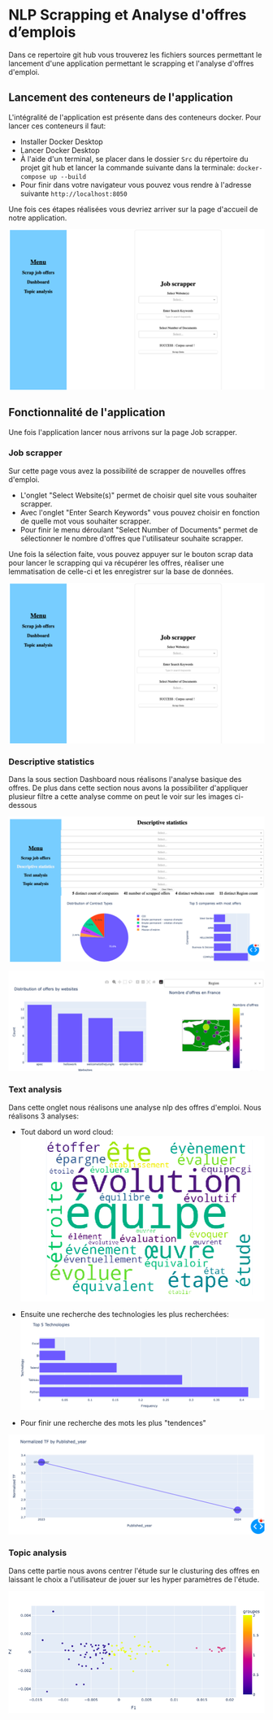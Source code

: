# NLP Scrapping et Analyse d'offres d’emplois

Dans ce repertoire git hub vous trouverez les fichiers sources permettant le lancement d'une application permettant le scrapping et l'analyse d'offres d'emploi. 


## Lancement des conteneurs de l'application

L'intégralité de l'application est présente dans des conteneurs docker. Pour lancer ces conteneurs il faut:
- Installer Docker Desktop
- Lancer Docker Desktop
- À l'aide d'un terminal, se placer dans le dossier ``Src`` du répertoire du projet git hub et lancer la commande suivante dans la terminale:
``docker-compose up --build``
- Pour finir dans votre navigateur vous pouvez vous rendre à l'adresse suivante ``http://localhost:8050``

Une fois ces étapes réalisées vous devriez arriver sur la page d'accueil de notre application.

![Image accueil](img/accueil.png)


## Fonctionnalité de l'application 

Une fois l'application lancer nous arrivons sur la page Job scrapper.

### Job scrapper

Sur cette page vous avez la possibilité de scrapper de nouvelles offres d'emploi. 
- L'onglet "Select Website(s)" permet de choisir quel site vous souhaiter scrapper. 
- Avec l'onglet "Enter Search Keywords" vous pouvez choisir en fonction de quelle mot vous souhaiter scrapper. 
- Pour finir le menu déroulant "Select Number of Documents" permet de sélectionner le nombre d'offres que l'utilisateur souhaite scrapper.

Une fois la sélection faite, vous pouvez appuyer sur le bouton scrap data pour lancer le scrapping qui va récupérer les offres, réaliser une lemmatisation de celle-ci et les enregistrer sur la base de données.

![Descriptive_statistics1](img/accueil.png)

### Descriptive statistics

Dans la sous section Dashboard nous réalisons l'analyse basique des offres. De plus dans cette section nous avons la possibiliter d'appliquer plusieur filtre a cette analyse comme on peut le voir sur les images ci-dessous

![Descriptive_statistics1](img/Descriptive_statistics1.png)

![Descriptive_statistics1](img/Descriptive_statistics2.png)


### Text analysis

Dans cette onglet nous réalisons une analyse nlp des offres d'emploi.
Nous réalisons 3 analyses:
- Tout dabord un word cloud:
![word](img/word.png)

- Ensuite une recherche des technologies les plus recherchées:
![tec](img/techno.png)

- Pour finir une recherche des mots les plus "tendences"

![freq](img/freq.png)


### Topic analysis

Dans cette partie nous avons centrer l'étude sur le clusturing des offres en laissant le choix a l'utilisateur de jouer sur les hyper paramètres de l'étude.

![ta](img/last.png)

